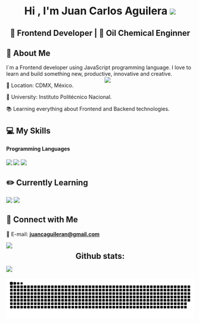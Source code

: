 <h1 align="center">Hi , I'm Juan Carlos Aguilera <img src="https://media.giphy.com/media/hvRJCLFzcasrR4ia7z/giphy.gif" width="35"></h1>

<h2 align="center"> 🤖 Frontend Developer | 👷 Oil Chemical Enginner  </h2>

##  🔎 About Me

I´m a Frontend developer using JavaScript programming language. I love to learn and build something new, productive, innovative and creative.
<img align= "right" width= "240" src= "https://pa1.narvii.com/6580/8098c6e9207376889eeb0532d9f5a0723c4d73f5_hq.gif"/>

 📌 Location: CDMX, México.

 🏫 University: Instituto Politécnico Nacional.

📚 Learning everything about Frontend and Backend technologies.

##  💻 My Skills

<h4> Programming Languages <h4>

<span> 
  <img src="https://img.shields.io/badge/HTML5-E34F26?style=for-the-badge&logo=html5&logoColor=white">
  <img src="https://img.shields.io/badge/CSS3-1572B6?style=for-the-badge&logo=css3&logoColor=white">
  <img src="https://img.shields.io/badge/JavaScript-F7DF1E?style=for-the-badge&logo=javascript&logoColor=black">
</span>

## ✏️ Currently Learning 

<span>
    <img src="https://img.shields.io/badge/git-%23F05033.svg?style=for-the-badge&logo=git&logoColor=white">
    <img src="https://img.shields.io/badge/github-%23121011.svg?style=for-the-badge&logo=github&logoColor=white">
<span>

## 🪪 Connect with Me
📧 E-mail: **juancaguileran@gmail.com**

<a href="www.linkedin.com/in/juan-carlos-aguilera">
    <img src="https://img.shields.io/badge/linkedin-%230077B5.svg?style=for-the-badge&logo=linkedin&logoColor=white">
</a>

<h2 align="center" style="margin: 5px 10px;">Github stats:</h2> 

[![](https://github-readme-stats.vercel.app/api?username=juan-carlos-aguilera&show_icons=true&theme=tokyonight&hide_border=true&locale=en)](https://github.com/juan-carlos-aguilera)

<p align="center">
  <img  src="https://raw.githubusercontent.com/Elanza-48/Elanza-48/main/resources/img/github-contribution-grid-snake.svg"
    alt="example" />
</p>
